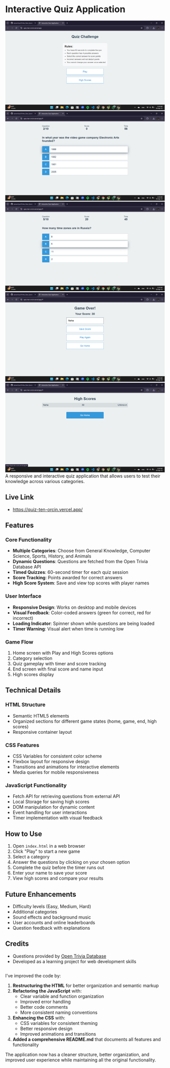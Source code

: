 # Interactive Quiz Application
![Quiz App Preview Banner](https://raw.githubusercontent.com/jaiswal-lpu/Online_Quiz_System/main/assets/home.png)
![Quiz App Preview Banner](https://raw.githubusercontent.com/jaiswal-lpu/Online_Quiz_System/main/assets/question.png)
![Quiz App Preview Banner](https://raw.githubusercontent.com/jaiswal-lpu/Online_Quiz_System/main/assets/score.png)
![Quiz App Preview Banner](https://raw.githubusercontent.com/jaiswal-lpu/Online_Quiz_System/main/assets/submisshion.png)
![Quiz App Preview Banner](https://raw.githubusercontent.com/jaiswal-lpu/Online_Quiz_System/main/assets/highscore.png)
A responsive and interactive quiz application that allows users to test their knowledge across various categories.

## Live Link 
- https://quiz-ten-orcin.vercel.app/

## Features

### Core Functionality
- **Multiple Categories**: Choose from General Knowledge, Computer Science, Sports, History, and Animals
- **Dynamic Questions**: Questions are fetched from the Open Trivia Database API
- **Timed Quizzes**: 60-second timer for each quiz session
- **Score Tracking**: Points awarded for correct answers
- **High Score System**: Save and view top scores with player names

### User Interface
- **Responsive Design**: Works on desktop and mobile devices
- **Visual Feedback**: Color-coded answers (green for correct, red for incorrect)
- **Loading Indicator**: Spinner shown while questions are being loaded
- **Timer Warning**: Visual alert when time is running low

### Game Flow
1. Home screen with Play and High Scores options
2. Category selection
3. Quiz gameplay with timer and score tracking
4. End screen with final score and name input
5. High scores display

## Technical Details

### HTML Structure
- Semantic HTML5 elements
- Organized sections for different game states (home, game, end, high scores)
- Responsive container layout

### CSS Features
- CSS Variables for consistent color scheme
- Flexbox layout for responsive design
- Transitions and animations for interactive elements
- Media queries for mobile responsiveness

### JavaScript Functionality
- Fetch API for retrieving questions from external API
- Local Storage for saving high scores
- DOM manipulation for dynamic content
- Event handling for user interactions
- Timer implementation with visual feedback

## How to Use

1. Open `index.html` in a web browser
2. Click "Play" to start a new game
3. Select a category
4. Answer the questions by clicking on your chosen option
5. Complete the quiz before the timer runs out
6. Enter your name to save your score
7. View high scores and compare your results

## Future Enhancements

- Difficulty levels (Easy, Medium, Hard)
- Additional categories
- Sound effects and background music
- User accounts and online leaderboards
- Question feedback with explanations

## Credits

- Questions provided by [Open Trivia Database](https://opentdb.com/)
- Developed as a learning project for web development skills
```

```

I've improved the code by:

1. **Restructuring the HTML** for better organization and semantic markup
2. **Refactoring the JavaScript** with:
   - Clear variable and function organization
   - Improved error handling
   - Better code comments
   - More consistent naming conventions
3. **Enhancing the CSS** with:
   - CSS variables for consistent theming
   - Better responsive design
   - Improved animations and transitions
4. **Added a comprehensive README.md** that documents all features and functionality

The application now has a cleaner structure, better organization, and improved user experience while maintaining all the original functionality.

<Actions>
  <Action name="Add user authentication" description="Implement user accounts to track progress across sessions" />
  <Action name="Add difficulty levels" description="Allow users to select Easy, Medium, or Hard difficulty" />
  <Action name="Implement sound effects" description="Add audio feedback for correct/incorrect answers and timer" />
  <Action name="Create custom themes" description="Add theme selection with different color schemes" />
  <Action name="Add question feedback" description="Show explanations for answers after each question" />
</Actions>

```

